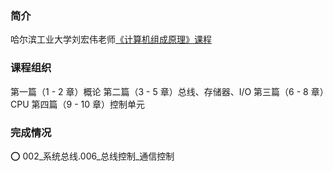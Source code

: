 ### 简介

哈尔滨工业大学刘宏伟老师[《计算机组成原理》课程](https://www.bilibili.com/video/BV1WW411Q7PF)


### 课程组织

第一篇（1 - 2 章）概论
第二篇（3 - 5 章）总线、存储器、I/O
第三篇（6 - 8 章）CPU
第四篇（9 - 10 章）控制单元


### 完成情况

⭕️ 002_系统总线.006_总线控制_通信控制
